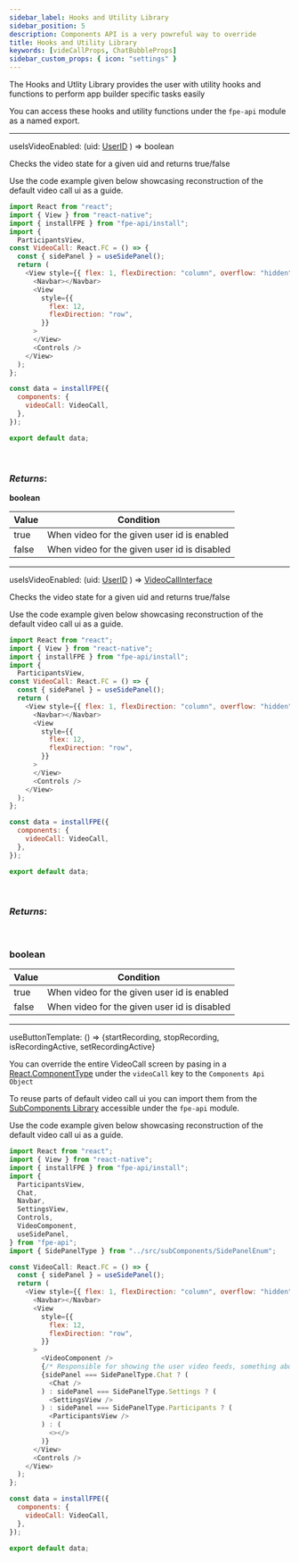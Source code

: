 ```yaml
---
sidebar_label: Hooks and Utility Library
sidebar_position: 5
description: Components API is a very powreful way to override
title: Hooks and Utility Library
keywords: [videCallProps, ChatBubbleProps]
sidebar_custom_props: { icon: "settings" }
---
```


The Hooks and Utlity Library provides the user with utility hooks and functions to perform app builder specific tasks easily

You can access these hooks and utility functions under the `fpe-api` module as a named export.

---

<method>
<subtitle>

useIsVideoEnabled: (uid: [UserID](a) ) => boolean

</subtitle>

Checks the video state for a given uid and returns true/false

Use the code example given below showcasing reconstruction of the default video call ui as a guide.

```js
import React from "react";
import { View } from "react-native";
import { installFPE } from "fpe-api/install";
import {
  ParticipantsView,
const VideoCall: React.FC = () => {
  const { sidePanel } = useSidePanel();
  return (
    <View style={{ flex: 1, flexDirection: "column", overflow: "hidden" }}>
      <Navbar></Navbar>
      <View
        style={{
          flex: 12,
          flexDirection: "row",
        }}
      >
      </View>
      <Controls />
    </View>
  );
};

const data = installFPE({
  components: {
    videoCall: VideoCall,
  },
});

export default data;
```

<br/>
<collapsible>

### _Returns_:

**boolean**

| Value | Condition                                    |
| ----- | -------------------------------------------- |
| true  | When video for the given user id is enabled  |
| false | When video for the given user id is disabled |

</collapsible>

</method>

---

<method>
<subtitle>

useIsVideoEnabled: (uid: [UserID](a) ) => [VideoCallInterface](a)

</subtitle>

Checks the video state for a given uid and returns true/false

Use the code example given below showcasing reconstruction of the default video call ui as a guide.

```js
import React from "react";
import { View } from "react-native";
import { installFPE } from "fpe-api/install";
import {
  ParticipantsView,
const VideoCall: React.FC = () => {
  const { sidePanel } = useSidePanel();
  return (
    <View style={{ flex: 1, flexDirection: "column", overflow: "hidden" }}>
      <Navbar></Navbar>
      <View
        style={{
          flex: 12,
          flexDirection: "row",
        }}
      >
      </View>
      <Controls />
    </View>
  );
};

const data = installFPE({
  components: {
    videoCall: VideoCall,
  },
});

export default data;
```

<br/>

### _Returns_:

<br/>

<collapsible>

### boolean

| Value | Condition                                    |
| ----- | -------------------------------------------- |
| true  | When video for the given user id is enabled  |
| false | When video for the given user id is disabled |

</collapsible>

</method>

---

<method>
<subtitle>

useButtonTemplate: () => {startRecording, stopRecording, isRecordingActive, setRecordingActive}

</subtitle>

You can override the entire VideoCall screen by pasing in a [React.ComponentType](https://github.com/DefinitelyTyped/DefinitelyTyped/blob/207516039691b23e567fa585c9d1aa3970ec3404/types/react/v16/index.d.ts#L78) under the `videoCall` key to the `Components Api Object`

To reuse parts of default video call ui you can import them from the [SubComponents Library](a) accessible under the `fpe-api` module.

<collapsible>
Use the code example given below showcasing reconstruction of the default video call ui as a guide.

```js
import React from "react";
import { View } from "react-native";
import { installFPE } from "fpe-api/install";
import {
  ParticipantsView,
  Chat,
  Navbar,
  SettingsView,
  Controls,
  VideoComponent,
  useSidePanel,
} from "fpe-api";
import { SidePanelType } from "../src/subComponents/SidePanelEnum";

const VideoCall: React.FC = () => {
  const { sidePanel } = useSidePanel();
  return (
    <View style={{ flex: 1, flexDirection: "column", overflow: "hidden" }}>
      <Navbar></Navbar>
      <View
        style={{
          flex: 12,
          flexDirection: "row",
        }}
      >
        <VideoComponent />
        {/* Responsible for showing the user video feeds, something about layouts{ todo(adicyta) } */}
        {sidePanel === SidePanelType.Chat ? (
          <Chat />
        ) : sidePanel === SidePanelType.Settings ? (
          <SettingsView />
        ) : sidePanel === SidePanelType.Participants ? (
          <ParticipantsView />
        ) : (
          <></>
        )}
      </View>
      <Controls />
    </View>
  );
};

const data = installFPE({
  components: {
    videoCall: VideoCall,
  },
});

export default data;
```

</collapsible>
</method>
